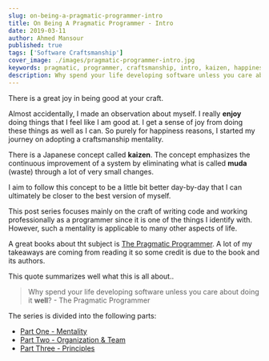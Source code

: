 ```yaml
---
slug: on-being-a-pragmatic-programmer-intro
title: On Being A Pragmatic Programmer - Intro
date: 2019-03-11
author: Ahmed Mansour
published: true
tags: ['Software Craftsmanship']
cover_image: ./images/pragmatic-programmer-intro.jpg
keywords: pragmatic, programmer, craftsmanship, intro, kaizen, happiness, muda.
description: Why spend your life developing software unless you care about doing it well? My notes about being better at my craft as a programmer.
---
```


There is a great joy in being good at your craft.

Almost accidentally, I made an observation about myself. I really **enjoy** doing things that I feel like I am good at. I get a sense of joy from doing these things as well as I can. So purely for happiness reasons, I started my journey on adopting a craftsmanship mentality.

<p id="kaizen">
There is a Japanese concept called <strong>kaizen</strong>. The concept emphasizes the continuous improvement of a system by eliminating what is called <strong>muda</strong> (waste) through a lot of very small changes.
</p>


I aim to follow this concept to be a little bit better day-by-day that I can ultimately be closer to the best version of myself.

This post series focuses mainly on the craft of writing code and working professionally as a programmer since it is one of the things I identify with. However, such a mentality is applicable to many other aspects of life.

A great books about tht subject is [The Pragmatic Programmer](https://amzn.to/2VXGCFL). A lot of my takeaways are coming from reading it so some credit is due to the book and its authors.

This quote summarizes well what this is all about..

> Why spend your life developing software unless you care about doing it **well**? - The Pragmatic Programmer


The series is divided into the following parts:

- [Part One - Mentality](/on-being-a-pragmatic-programmer-mentality)
- [Part Two - Organization & Team](/on-being-a-pragmatic-programmer-organization-and-team)
- [Part Three - Principles](/on-being-a-pragmatic-programmer-principles)
